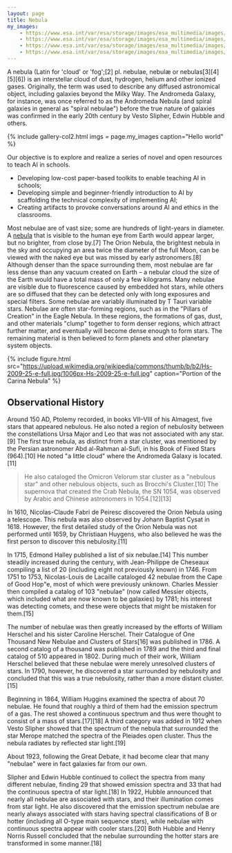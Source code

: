 ```yaml
---
layout: page
title: Nebula
my_images:
    - https://www.esa.int/var/esa/storage/images/esa_multimedia/images/2020/07/solar_orbiter_s_first_views_of_the_sun5/22136942-2-eng-GB/Solar_Orbiter_s_first_views_of_the_Sun_pillars.gif
    - https://www.esa.int/var/esa/storage/images/esa_multimedia/images/2020/07/solar_orbiter_s_first_views_of_the_sun5/22136942-2-eng-GB/Solar_Orbiter_s_first_views_of_the_Sun_pillars.gif
    - https://www.esa.int/var/esa/storage/images/esa_multimedia/images/2020/07/solar_orbiter_s_first_views_of_the_sun5/22136942-2-eng-GB/Solar_Orbiter_s_first_views_of_the_Sun_pillars.gif
    - https://www.esa.int/var/esa/storage/images/esa_multimedia/images/2020/07/solar_orbiter_s_first_views_of_the_sun5/22136942-2-eng-GB/Solar_Orbiter_s_first_views_of_the_Sun_pillars.gif
---
```

A nebula (Latin for 'cloud' or 'fog';[2] pl. nebulae, nebulæ or nebulas[3][4][5][6]) is an interstellar cloud of dust, hydrogen, helium and other ionized gases. Originally, the term was used to describe any diffused astronomical object, including galaxies beyond the Milky Way. The Andromeda Galaxy, for instance, was once referred to as the Andromeda Nebula (and spiral galaxies in general as "spiral nebulae") before the true nature of galaxies was confirmed in the early 20th century by Vesto Slipher, Edwin Hubble and others.

{% include gallery-col2.html imgs = page.my_images caption="Hello world" %}

Our objective is to explore and realize a series of novel and open resources to teach AI in schools.

- Developing low-cost paper-based toolkits to enable teaching AI in schools;
- Developing simple and beginner-friendly introduction to AI by scaffolding the technical complexity of implementing AI;
- Creating artifacts to provoke conversations around AI and ethics in the classrooms.

Most nebulae are of vast size; some are hundreds of light-years in diameter. A [nebula](#) that is visible to the human eye from Earth would appear larger, but no brighter, from close by.[7] The Orion Nebula, the brightest nebula in the sky and occupying an area twice the diameter of the full Moon, can be viewed with the naked eye but was missed by early astronomers.[8] Although denser than the space surrounding them, most nebulae are far less dense than any vacuum created on Earth – a nebular cloud the size of the Earth would have a total mass of only a few kilograms. Many nebulae are visible due to fluorescence caused by embedded hot stars, while others are so diffused that they can be detected only with long exposures and special filters. Some nebulae are variably illuminated by T Tauri variable stars. Nebulae are often star-forming regions, such as in the "Pillars of Creation" in the Eagle Nebula. In these regions, the formations of gas, dust, and other materials "clump" together to form denser regions, which attract further matter, and eventually will become dense enough to form stars. The remaining material is then believed to form planets and other planetary system objects. 

{% include figure.html src="https://upload.wikimedia.org/wikipedia/commons/thumb/b/b2/Hs-2009-25-e-full.jpg/1006px-Hs-2009-25-e-full.jpg" caption="Portion of the Carina Nebula" %}

## Observational History
Around 150 AD, Ptolemy recorded, in books VII–VIII of his Almagest, five stars that appeared nebulous. He also noted a region of nebulosity between the constellations Ursa Major and Leo that was not associated with any star.[9] The first true nebula, as distinct from a star cluster, was mentioned by the Persian astronomer Abd al-Rahman al-Sufi, in his Book of Fixed Stars (964).[10] He noted "a little cloud" where the Andromeda Galaxy is located.[11] 

<blockquote>He also cataloged the Omicron Velorum star cluster as a "nebulous star" and other nebulous objects, such as Brocchi's Cluster.[10] The supernova that created the Crab Nebula, the SN 1054, was observed by Arabic and Chinese astronomers in 1054.[12][13]</blockquote>

In 1610, Nicolas-Claude Fabri de Peiresc discovered the Orion Nebula using a telescope. This nebula was also observed by Johann Baptist Cysat in 1618. However, the first detailed study of the Orion Nebula was not performed until 1659, by Christiaan Huygens, who also believed he was the first person to discover this nebulosity.[11]

In 1715, Edmond Halley published a list of six nebulae.[14] This number steadily increased during the century, with Jean-Philippe de Cheseaux compiling a list of 20 (including eight not previously known) in 1746. From 1751 to 1753, Nicolas-Louis de Lacaille cataloged 42 nebulae from the Cape of Good Hop"e, most of which were previously unknown. Charles Messier then compiled a catalog of 103 "nebulae" (now called Messier objects, which included what are now known to be galaxies) by 1781; his interest was detecting comets, and these were objects that might be mistaken for them.[15]

The number of nebulae was then greatly increased by the efforts of William Herschel and his sister Caroline Herschel. Their Catalogue of One Thousand New Nebulae and Clusters of Stars[16] was published in 1786. A second catalog of a thousand was published in 1789 and the third and final catalog of 510 appeared in 1802. During much of their work, William Herschel believed that these nebulae were merely unresolved clusters of stars. In 1790, however, he discovered a star surrounded by nebulosity and concluded that this was a true nebulosity, rather than a more distant cluster.[15]

Beginning in 1864, William Huggins examined the spectra of about 70 nebulae. He found that roughly a third of them had the emission spectrum of a gas. The rest showed a continuous spectrum and thus were thought to consist of a mass of stars.[17][18] A third category was added in 1912 when Vesto Slipher showed that the spectrum of the nebula that surrounded the star Merope matched the spectra of the Pleiades open cluster. Thus the nebula radiates by reflected star light.[19]

About 1923, following the Great Debate, it had become clear that many "nebulae" were in fact galaxies far from our own.

Slipher and Edwin Hubble continued to collect the spectra from many different nebulae, finding 29 that showed emission spectra and 33 that had the continuous spectra of star light.[18] In 1922, Hubble announced that nearly all nebulae are associated with stars, and their illumination comes from star light. He also discovered that the emission spectrum nebulae are nearly always associated with stars having spectral classifications of B or hotter (including all O-type main sequence stars), while nebulae with continuous spectra appear with cooler stars.[20] Both Hubble and Henry Norris Russell concluded that the nebulae surrounding the hotter stars are transformed in some manner.[18] 
